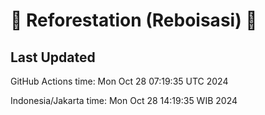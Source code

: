 
# 🌳 Reforestation (Reboisasi) 🌲

## Last Updated

GitHub Actions time: Mon Oct 28 07:19:35 UTC 2024

Indonesia/Jakarta time: Mon Oct 28 14:19:35 WIB 2024
